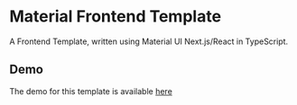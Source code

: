 # Material Frontend Template

A Frontend Template, written using Material UI Next.js/React in TypeScript.

## Demo

The demo for this template is available [here][demo]

[demo]: https://material-frontend-template.timmo.dev
